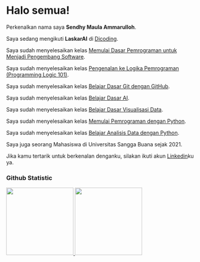 # Halo semua! 

Perkenalkan nama saya **Sendhy Maula Ammarulloh**.<br>

Saya sedang mengikuti **LaskarAI** di [Dicoding](https://www.dicoding.com/).<br>

Saya sudah menyelesaikan kelas [Memulai Dasar Pemrograman untuk Menjadi Pengembang Software](https://www.dicoding.com/certificates/L4PQEE994PO1).<br>

Saya sudah menyelesaikan kelas [Pengenalan ke Logika Pemrograman (Programming Logic 101)](https://www.dicoding.com/certificates/6RPNRR7G8X2M).<br>

Saya sudah menyelesaikan kelas [Belajar Dasar Git dengan GitHub](https://www.dicoding.com/certificates/98XWEE05WXM3).<br>

Saya sudah menyelesaikan kelas [Belajar Dasar AI](https://www.dicoding.com/certificates/JLX199V95P72).<br>

Saya sudah menyelesaikan kelas [Belajar Dasar Visualisasi Data](https://www.dicoding.com/certificates/2VX3KK00VXYQ).<br>

Saya sudah menyelesaikan kelas [Memulai Pemrograman dengan Python](https://www.dicoding.com/certificates/07Z633772ZQR).<br>

Saya sudah menyelesaikan kelas [Belajar Analisis Data dengan Python](https://www.dicoding.com/certificates/98XWE8129XM3).<br>

Saya juga seorang Mahasiswa di Universitas Sangga Buana sejak 2021.<br>

Jika kamu tertarik untuk berkenalan denganku, silakan ikuti akun [Linkedin](https://www.linkedin.com/in/sendhymaulaammarulloh/)ku ya.

### Github Statistic
<p align="left">
<a href="https://github.com/sendhy12">
  <img height="180em" src="https://github-readme-stats-eight-theta.vercel.app/api?username=sendhy12&show_icons=true&theme=algolia&include_all_commits=true&count_private=true"/>
  <img height="180em" src="https://github-readme-stats-eight-theta.vercel.app/api/top-langs/?username=sendhy12&layout=compact&layout=compact&theme=algolia"/>
</a>
</p>
